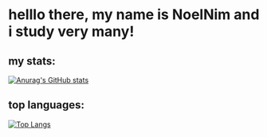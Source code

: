 # helllo there, my name is NoelNim and i study very many!


## my stats:
[![Anurag's GitHub stats](https://github-readme-stats.vercel.app/api?username=NoelNim)](https://github.com/anuraghazra/github-readme-stats)

## top languages:
[![Top Langs](https://github-readme-stats.vercel.app/api/top-langs/?username=NoelNim)](https://github.com/anuraghazra/github-readme-stats)
